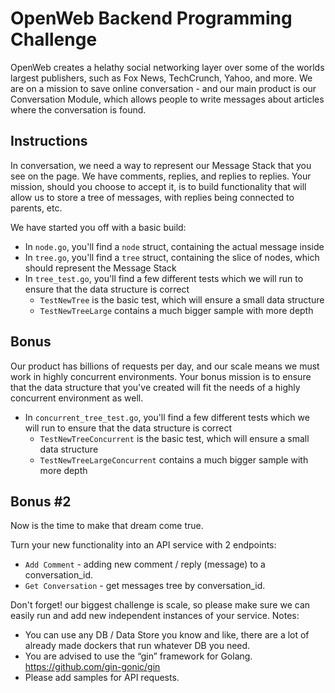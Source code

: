 # OpenWeb Backend Programming Challenge

OpenWeb creates a helathy social networking layer over some of the worlds largest publishers, such as Fox News, TechCrunch, Yahoo, and more. 
We are on a mission to save online conversation - and our main product is our Conversation Module, which allows people to write messages about articles where the conversation is found.

## Instructions

In conversation, we need a way to represent our Message Stack that you see on the page. We have comments, replies, and replies to replies. Your mission, should you choose to accept it, is to build functionality that will allow us to store a tree of messages, with replies being connected to parents, etc.

We have started you off with a basic build:
- In `node.go`, you'll find a `node` struct, containing the actual message inside
- In `tree.go`, you'll find a `tree` struct, containing the slice of nodes, which should represent the Message Stack
- In `tree_test.go`, you'll find a few different tests which we will run to ensure that the data structure is correct
  - `TestNewTree` is the basic test, which will ensure a small data structure
  - `TestNewTreeLarge` contains a much bigger sample with more depth

## Bonus

Our product has billions of requests per day, and our scale means we must work in highly concurrent environments. Your bonus mission is to ensure that the data structure that you've created will fit the needs of a highly concurrent environment as well.

- In `concurrent_tree_test.go`, you'll find a few different tests which we will run to ensure that the data structure is correct
  - `TestNewTreeConcurrent` is the basic test, which will ensure a small data structure
  - `TestNewTreeLargeConcurrent` contains a much bigger sample with more depth


## Bonus #2

Now is the time to make that dream come true.

Turn your new functionality into an API service with 2 endpoints:
- `Add Comment` - adding new comment / reply (message) to a conversation_id.
- `Get Conversation` - get messages tree by conversation_id.

Don't forget! our biggest challenge is scale, so please make sure we can easily run and add new independent instances of your service.
Notes:
- You can use any DB / Data Store you know and like, there are a lot of already made dockers that run whatever DB you need.
- You are advised to use the “gin” framework for Golang. https://github.com/gin-gonic/gin
- Please add samples for API requests.


